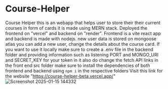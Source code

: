 # Course-Helper
Course Helper
this is an webapp that helps user to store their their current courses in form of cards it is made using MERN stack.
Deployed the frontend on "vercel" and backend on "render".
Frontend is a vite react app and backend is made with nodejs.
new user data is stored on mongoose atlas you can add a new user, change the details about the course card.
If you want to use it locally make sure to create a .env file in the backend folder and providing information such as listening PORT and MONGO_URI and SECRET_KEY for your token in it also do change the fetch API links in the front end src folder make sure to install the dependencies of both frontend and backend using
```npm i```
in the respective folders 
Visit this link for the website "https://course-helper-beta.vercel.app/" 
![Screenshot 2025-01-15 144332](https://github.com/user-attachments/assets/5d338f85-a5e4-41ab-91fd-de3ba7ad12f1)
